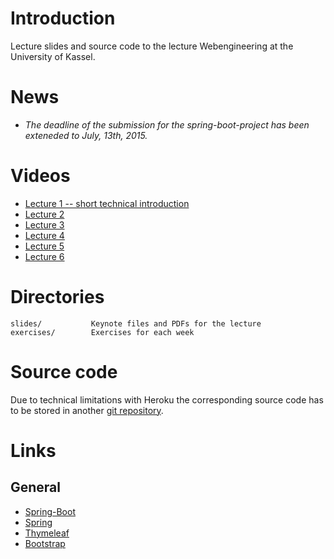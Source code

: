 # Introduction

Lecture slides and source code to the lecture Webengineering at the University of Kassel.

# News

- *The deadline of the submission for the spring-boot-project has been exteneded to July, 13th, 2015.*

# Videos

- [Lecture 1 -- short technical introduction](https://www.youtube.com/watch?v=frDUiyJ7hDk)
- [Lecture 2](https://www.youtube.com/watch?v=BNcWfW0yyVk)
- [Lecture 3](https://www.youtube.com/watch?v=te5xsNmowb4)
- [Lecture 4](https://www.youtube.com/watch?v=7ismWCTc-r0)
- [Lecture 5](https://www.youtube.com/watch?v=OdYsEbu0Pjw)
- [Lecture 6](https://www.youtube.com/watch?v=PcnzOx1v-s4)

# Directories

    slides/           Keynote files and PDFs for the lecture
    exercises/        Exercises for each week

# Source code

Due to technical limitations with Heroku the corresponding source code has to be stored in another [git repository](https://github.com/micromata/webengineering-2015-ss-demo).

# Links

## General

- [Spring-Boot](http://docs.spring.io/spring-boot/docs/1.2.4.BUILD-SNAPSHOT/reference/htmlsingle/)
- [Spring](https://spring.io/)
- [Thymeleaf](http://www.thymeleaf.org/)
- [Bootstrap](http://getbootstrap.com)
